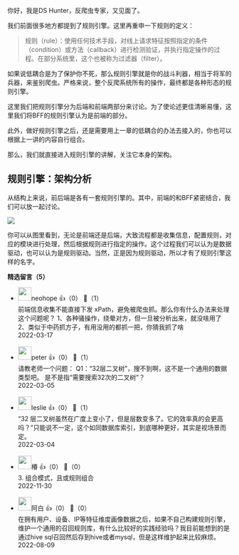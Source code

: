 你好，我是DS Hunter，反爬虫专家，又见面了。

我们前面很多地方都提到了规则引擎。这里再重申一下规则的定义：

> 规则（rule）：使用任何技术手段，对线上请求特征按照指定的条件（condition）或方法（callback）进行检测验证，并执行指定操作的过程。在部分系统里，这个也被称为过滤器（filter）。

如果说低耦合是为了保护你不死，那么规则引擎就是你的战斗利器，相当于将军的兵器，来鉴别爬虫。严格来说，整个反爬系统所有的操作，最终都是各种形态的规则引擎。

这里我们把规则引擎分为后端和前端两部分来讨论。为了使论述更佳清晰易懂，这里我们将BFF的规则引擎认为是前端的部分。

此外，做好规则引擎之后，还是需要用上一章的低耦合的办法去接入的，你也可以根据上一讲的内容自行组合。

那么，我们就直接进入规则引擎的讲解，关注它本身的架构。

## 规则引擎：架构分析

从结构上来说，前后端是各有一套规则引擎的。其中，前端的和BFF紧密结合，我们可以放一起讨论。

![](https://static001.geekbang.org/resource/image/1f/22/1fecba0be3ff2292a9f45a1d575ea722.jpg?wh=1920x1087)

你可以从图里看到，无论是前端还是后端，大致流程都是收集信息，配置规则，对应的模块进行处理，然后根据规则进行指定的操作。这个过程我们可以认为是数据驱动，也可以认为是规则驱动。当然，正是因为规则驱动，所以才有了规则引擎这样的名字。
<div><strong>精选留言（5）</strong></div><ul>
<li><img src="https://static001.geekbang.org/account/avatar/00/0f/ec/13/49e98289.jpg" width="30px"><span>neohope</span> 👍（0） 💬（1）<div>前端信息收集不能直接下发 xPath，避免被爬虫抓。那么你有什么办法来处理这个问题呢？
1、各种骚操作，绕晕对方，但一旦被分析出来，就没啥用了
2、类似于中药抓方子，有用没用的都抓一把，你猜我抓了啥</div>2022-03-17</li><br/><li><img src="https://static001.geekbang.org/account/avatar/00/10/25/87/f3a69d1b.jpg" width="30px"><span>peter</span> 👍（0） 💬（1）<div>请教老师一个问题：
Q1：“32层二叉树”，搜不到啊，这不是一个通用的数据类型吧。
是不是指“需要搜索32次的二叉树”？</div>2022-03-05</li><br/><li><img src="https://static001.geekbang.org/account/avatar/00/14/34/df/64e3d533.jpg" width="30px"><span>leslie</span> 👍（0） 💬（1）<div>“32 层二叉树虽然在广度上变小了，但是层数变多了。它的效率真的会更高吗？”只能说不一定，这个如同数据库索引，到底哪种更好，其实是视场景而定。</div>2022-03-04</li><br/><li><img src="https://static001.geekbang.org/account/avatar/00/15/df/bf/f90caa79.jpg" width="30px"><span>椿</span> 👍（0） 💬（0）<div>3. 组合模式，且或规则组合</div>2022-11-30</li><br/><li><img src="https://static001.geekbang.org/account/avatar/00/2e/76/52/5a6cb18c.jpg" width="30px"><span>阿白</span> 👍（0） 💬（0）<div>在拥有用户、设备、IP等特征维度画像数据之后，如果不自己构建规则引擎，维护一个通用的召回规则库，有什么比较好的实践经验吗？我目前能想到的是通过hive sql召回然后存到hive或者mysql，但是这样维护起来比较麻烦。</div>2022-08-09</li><br/>
</ul>